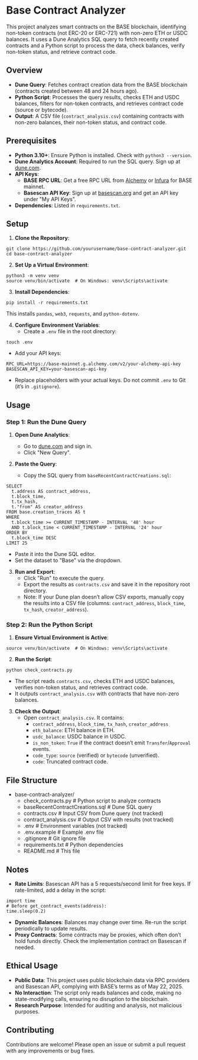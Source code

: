 # Base Contract Analyzer

This project analyzes smart contracts on the BASE blockchain, identifying non-token contracts (not ERC-20 or ERC-721) with non-zero ETH or USDC balances. It uses a Dune Analytics SQL query to fetch recently created contracts and a Python script to process the data, check balances, verify non-token status, and retrieve contract code.

## Overview

- **Dune Query**: Fetches contract creation data from the BASE blockchain (contracts created between 48 and 24 hours ago).
- **Python Script**: Processes the query results, checks ETH and USDC balances, filters for non-token contracts, and retrieves contract code (source or bytecode).
- **Output**: A CSV file (`contract_analysis.csv`) containing contracts with non-zero balances, their non-token status, and contract code.

## Prerequisites

- **Python 3.10+**: Ensure Python is installed. Check with `python3 --version`.
- **Dune Analytics Account**: Required to run the SQL query. Sign up at [dune.com](https://dune.com).
- **API Keys**:
  - **BASE RPC URL**: Get a free RPC URL from [Alchemy](https://www.alchemy.com) or [Infura](https://infura.io) for BASE mainnet.
  - **Basescan API Key**: Sign up at [basescan.org](https://basescan.org/register) and get an API key under "My API Keys".
- **Dependencies**: Listed in `requirements.txt`.

## Setup

1. **Clone the Repository**:

```
git clone https://github.com/yourusername/base-contract-analyzer.git
cd base-contract-analyzer
```

2. **Set Up a Virtual Environment**:

```
python3 -m venv venv
source venv/bin/activate  # On Windows: venv\Scripts\activate
```

3. **Install Dependencies**:

```
pip install -r requirements.txt
```

This installs `pandas`, `web3`, `requests`, and `python-dotenv`.

4. **Configure Environment Variables**:
   - Create a `.env` file in the root directory:

```
touch .env
```

   - Add your API keys:

```
RPC_URL=https://base-mainnet.g.alchemy.com/v2/your-alchemy-api-key
BASESCAN_API_KEY=your-basescan-api-key
```

   - Replace placeholders with your actual keys. Do not commit `.env` to Git (it’s in `.gitignore`).

## Usage

### Step 1: Run the Dune Query

1. **Open Dune Analytics**:
   - Go to [dune.com](https://dune.com) and sign in.
   - Click "New Query".

2. **Paste the Query**:
   - Copy the SQL query from `baseRecentContractCreations.sql`:

```
SELECT
  t.address AS contract_address,
  t.block_time,
  t.tx_hash,
  t."from" AS creator_address
FROM base.creation_traces AS t
WHERE
  t.block_time >= CURRENT_TIMESTAMP - INTERVAL '48' hour
  AND t.block_time < CURRENT_TIMESTAMP - INTERVAL '24' hour
ORDER BY
  t.block_time DESC
LIMIT 25
```

   - Paste it into the Dune SQL editor.
   - Set the dataset to "Base" via the dropdown.

3. **Run and Export**:
   - Click "Run" to execute the query.
   - Export the results as `contracts.csv` and save it in the repository root directory.
   - Note: If your Dune plan doesn’t allow CSV exports, manually copy the results into a CSV file (columns: `contract_address`, `block_time`, `tx_hash`, `creator_address`).

### Step 2: Run the Python Script

1. **Ensure Virtual Environment is Active**:

```
source venv/bin/activate  # On Windows: venv\Scripts\activate
```

2. **Run the Script**:

```
python check_contracts.py
```

   - The script reads `contracts.csv`, checks ETH and USDC balances, verifies non-token status, and retrieves contract code.
   - It outputs `contract_analysis.csv` with contracts that have non-zero balances.

3. **Check the Output**:
   - Open `contract_analysis.csv`. It contains:
     - `contract_address`, `block_time`, `tx_hash`, `creator_address`
     - `eth_balance`: ETH balance in ETH.
     - `usdc_balance`: USDC balance in USDC.
     - `is_non_token`: `True` if the contract doesn’t emit `Transfer`/`Approval` events.
     - `code_type`: `source` (verified) or `bytecode` (unverified).
     - `code`: Truncated contract code.

## File Structure

- base-contract-analyzer/
  - check_contracts.py          # Python script to analyze contracts
  - baseRecentContractCreations.sql  # Dune SQL query
  - contracts.csv               # Input CSV from Dune query (not tracked)
  - contract_analysis.csv       # Output CSV with results (not tracked)
  - .env                        # Environment variables (not tracked)
  - .env.example                # Example .env file
  - .gitignore                  # Git ignore file
  - requirements.txt            # Python dependencies
  - README.md                   # This file

## Notes

- **Rate Limits**: Basescan API has a 5 requests/second limit for free keys. If rate-limited, add a delay in the script:

```
import time
# Before get_contract_events(address):
time.sleep(0.2)
```

- **Dynamic Balances**: Balances may change over time. Re-run the script periodically to update results.
- **Proxy Contracts**: Some contracts may be proxies, which often don’t hold funds directly. Check the implementation contract on Basescan if needed.

## Ethical Usage

- **Public Data**: This project uses public blockchain data via RPC providers and Basescan API, complying with BASE’s terms as of May 22, 2025.
- **No Interaction**: The script only reads balances and code, making no state-modifying calls, ensuring no disruption to the blockchain.
- **Research Purpose**: Intended for auditing and analysis, not malicious purposes.

## Contributing

Contributions are welcome! Please open an issue or submit a pull request with any improvements or bug fixes.